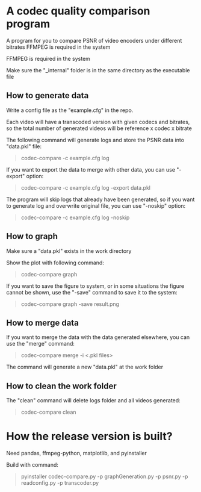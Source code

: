 # A codec quality comparison program

A program for you to compare PSNR of video encoders under different bitrates
FFMPEG is required in the system

FFMPEG is required in the system

Make sure the "_internal" folder is in the same directory as the executable file

## How to generate data
Write a config file as the "example.cfg" in the repo.

Each video will have a transcoded version with given codecs and bitrates, so the total number of generated videos will be reference x codec x bitrate

The following command will generate logs and store the PSNR data into "data.pkl" file:
> codec-compare -c example.cfg log

If you want to export the data to merge with other data, you can use "-export" option:
> codec-compare -c example.cfg log -export data.pkl

The program will skip logs that already have been generated, so if you want to generate log and overwrite original file, you can use "-noskip" option:
> codec-compare -c example.cfg log -noskip

## How to graph
Make sure a "data.pkl" exists in the work directory

Show the plot with following command:
> codec-compare graph

If you want to save the figure to system, or in some situations the figure cannot be shown, use the "-save" command to save it to the system:
> codec-compare graph -save result.png

## How to merge data
If you want to merge the data with the data generated elsewhere, you can use the "merge" command:
> codec-compare merge -i <.pkl files>

The command will generate a new "data.pkl" at the work folder

## How to clean the work folder
The "clean" command will delete logs folder and all videos generated:
> codec-compare clean

# How the release version is built?
Need pandas, ffmpeg-python, matplotlib, and pyinstaller

Build with command:
> pyinstaller codec-compare.py -p graphGeneration.py -p psnr.py -p readconfig.py -p transcoder.py
